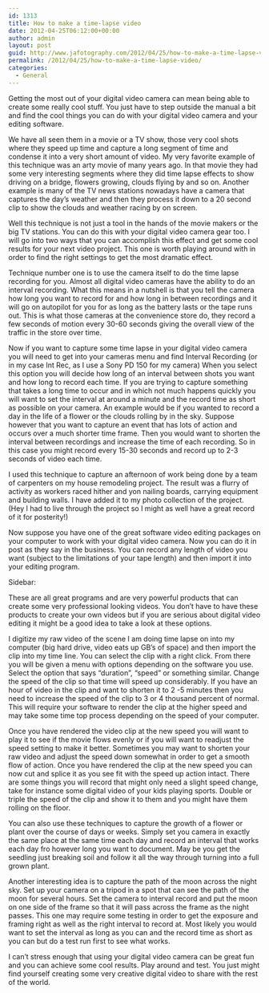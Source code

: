 ```yaml
---
id: 1313
title: How to make a time-lapse video
date: 2012-04-25T06:12:00+00:00
author: admin
layout: post
guid: http://www.jafotography.com/2012/04/25/how-to-make-a-time-lapse-video/
permalink: /2012/04/25/how-to-make-a-time-lapse-video/
categories:
  - General
---
```

Getting the most out of your digital video camera can mean being able to create some really cool stuff. You just have to step outside the manual a bit and find the cool things you can do with your digital video camera and your editing software.

We have all seen them in a movie or a TV show, those very cool shots where they speed up time and capture a long segment of time and condense it into a very short amount of video. My very favorite example of this technique was an arty movie of many years ago. In that movie they had some very interesting segments where they did time lapse effects to show driving on a bridge, flowers growing, clouds flying by and so on. Another example is many of the TV news stations nowadays have a camera that captures the day&#8217;s weather and then they process it down to a 20 second clip to show the clouds and weather racing by on screen.

Well this technique is not just a tool in the hands of the movie makers or the big TV stations. You can do this with your digital video camera gear too. I will go into two ways that you can accomplish this effect and get some cool results for your next video project. This one is worth playing around with in order to find the right settings to get the most dramatic effect.

Technique number one is to use the camera itself to do the time lapse recording for you. Almost all digital video cameras have the ability to do an interval recording. What this means in a nutshell is that you tell the camera how long you want to record for and how long in between recordings and it will go on autopilot for you for as long as the battery lasts or the tape runs out. This is what those cameras at the convenience store do, they record a few seconds of motion every 30-60 seconds giving the overall view of the traffic in the store over time.

Now if you want to capture some time lapse in your digital video camera you will need to get into your cameras menu and find Interval Recording (or in my case Int Rec, as I use a Sony PD 150 for my camera) When you select this option you will decide how long of an interval between shots you want and how long to record each time. If you are trying to capture something that takes a long time to occur and in which not much happens quickly you will want to set the interval at around a minute and the record time as short as possible on your camera. An example would be if you wanted to record a day in the life of a flower or the clouds rolling by in the sky. Suppose however that you want to capture an event that has lots of action and occurs over a much shorter time frame. Then you would want to shorten the interval between recordings and increase the time of each recording. So in this case you might record every 15-30 seconds and record up to 2-3 seconds of video each time.

I used this technique to capture an afternoon of work being done by a team of carpenters on my house remodeling project. The result was a flurry of activity as workers raced hither and yon nailing boards, carrying equipment and building walls. I have added it to my photo collection of the project. (Hey I had to live through the project so I might as well have a great record of it for posterity!)

Now suppose you have one of the great software video editing packages on your computer to work with your digital video camera. Now you can do it in post as they say in the business. You can record any length of video you want (subject to the limitations of your tape length) and then import it into your editing program.

Sidebar:

These are all great programs and are very powerful products that can create some very professional looking videos. You don&#8217;t have to have these products to create your own videos but if you are serious about digital video editing it might be a good idea to take a look at these options.

I digitize my raw video of the scene I am doing time lapse on into my computer (big hard drive, video eats up GB&#8217;s of space) and then import the clip into my time line. You can select the clip with a right click. From there you will be given a menu with options depending on the software you use. Select the option that says “duration”, “speed” or something similar. Change the speed of the clip so that time will speed up considerably. If you have an hour of video in the clip and want to shorten it to 2 -5 minutes then you need to increase the speed of the clip to 3 or 4 thousand percent of normal. This will require your software to render the clip at the higher speed and may take some time top process depending on the speed of your computer.

Once you have rendered the video clip at the new speed you will want to play it to see if the movie flows evenly or if you will want to readjust the speed setting to make it better. Sometimes you may want to shorten your raw video and adjust the speed down somewhat in order to get a smooth flow of action. Once you have rendered the clip at the new speed you can now cut and splice it as you see fit with the speed up action intact. There are some things you will record that might only need a slight speed change, take for instance some digital video of your kids playing sports. Double or triple the speed of the clip and show it to them and you might have them rolling on the floor.

You can also use these techniques to capture the growth of a flower or plant over the course of days or weeks. Simply set you camera in exactly the same place at the same time each day and record an interval that works each day fro however long you want to document. May be you get the seedling just breaking soil and follow it all the way through turning into a full grown plant.

Another interesting idea is to capture the path of the moon across the night sky. Set up your camera on a tripod in a spot that can see the path of the moon for several hours. Set the camera to interval record and put the moon on one side of the frame so that it will pass across the frame as the night passes. This one may require some testing in order to get the exposure and framing right as well as the right interval to record at. Most likely you would want to set the interval as long as you can and the record time as short as you can but do a test run first to see what works.

I can&#8217;t stress enough that using your digital video camera can be great fun and you can achieve some cool results. Play around and test. You just might find yourself creating some very creative digital video to share with the rest of the world.